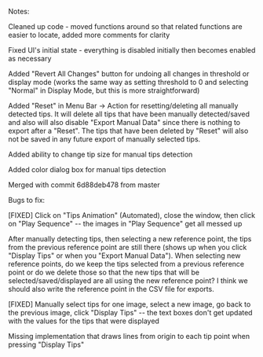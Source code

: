 Notes:

Cleaned up code - moved functions around so that related functions are easier to locate, added more comments for clarity

Fixed UI's initial state - everything is disabled initially then becomes enabled as necessary

Added "Revert All Changes" button for undoing all changes in threshold or display mode (works the same way as setting threshold to 0 and selecting "Normal" in Display Mode, but this is more straightforward)

Added "Reset" in Menu Bar -> Action for resetting/deleting all manually detected tips. It will delete all tips that have been manually detected/saved and also will also disable "Export Manual Data" since there is nothing to export after a "Reset". The tips that have been deleted by "Reset" will also not be saved in any future export of manually selected tips.

Added ability to change tip size for manual tips detection

Added color dialog box for manual tips detection

Merged with commit 6d88deb478 from master

Bugs to fix:

[FIXED] Click on "Tips Animation" (Automated), close the window, then click on "Play Sequence" -- the images in "Play Sequence" get all messed up

After manually detecting tips, then selecting a new reference point, the tips from the previous reference point are still there (shows up when you click "Display Tips" or when you "Export Manual Data"). When selecting new reference points, do we keep the tips selected from a previous reference point or do we delete those so that the new tips that will be selected/saved/displayed are all using the new reference point? I think we should also write the reference point in the CSV file for exports.

[FIXED] Manually select tips for one image, select a new image, go back to the previous image, click "Display Tips" -- the text boxes don't get updated with the values for the tips that were displayed

Missing implementation that draws lines from origin to each tip point when pressing "Display Tips"